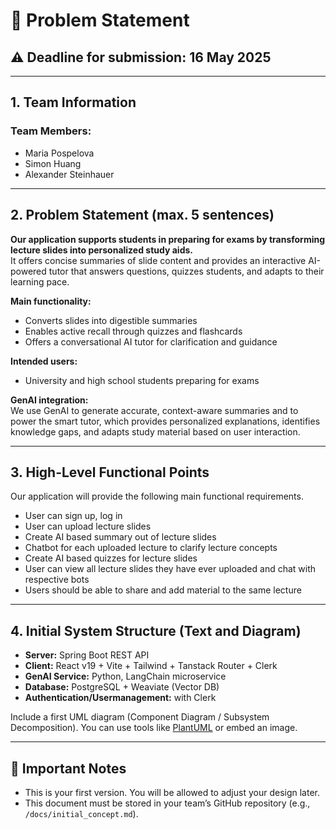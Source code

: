 # 📝 Problem Statement

## **⚠️ Deadline for submission: 16 May 2025**

---

## 1\. Team Information

### Team Members:

* Maria Pospelova  
* Simon Huang  
* Alexander Steinhauer

---

## 2\. Problem Statement (max. 5 sentences)

**Our application supports students in preparing for exams by transforming lecture slides into personalized study aids.**  
It offers concise summaries of slide content and provides an interactive AI-powered tutor that answers questions, quizzes students, and adapts to their learning pace.

**Main functionality:**

* Converts slides into digestible summaries  
* Enables active recall through quizzes and flashcards  
* Offers a conversational AI tutor for clarification and guidance

**Intended users:**

* University and high school students preparing for exams

**GenAI integration:**  
We use GenAI to generate accurate, context-aware summaries and to power the smart tutor, which provides personalized explanations, identifies knowledge gaps, and adapts study material based on user interaction.

---

## 3\. High-Level Functional Points

Our application will provide the following main functional requirements.

* User can sign up, log in  
* User can upload lecture slides  
* Create AI based summary out of lecture slides  
* Chatbot for each uploaded lecture to clarify lecture concepts  
* Create AI based quizzes for lecture slides  
* User can view all lecture slides they have ever uploaded and chat with respective bots  
* Users should be able to share and add material to the same lecture

---

## 4\. Initial System Structure (Text and Diagram)

* **Server:** Spring Boot REST API  
* **Client:** React v19 \+ Vite \+ Tailwind \+ Tanstack Router \+ Clerk  
* **GenAI Service:** Python, LangChain microservice  
* **Database:** PostgreSQL \+ Weaviate (Vector DB)  
* **Authentication/Usermanagement:** with Clerk

Include a first UML diagram (Component Diagram / Subsystem Decomposition). You can use tools like [PlantUML](https://plantuml.com/) or embed an image.

---

## 📅 Important Notes

* This is your first version. You will be allowed to adjust your design later.  
* This document must be stored in your team’s GitHub repository (e.g., `/docs/initial_concept.md`).


